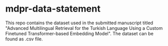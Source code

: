 # mdpr-data-statement
This repo contains the dataset used in the submitted manuscript titled "Advanced Multilingual Retrieval for the Turkish Language Using a Custom Finetuned Transformer-based Embedding Model". The dataset can be found as .csv file.
